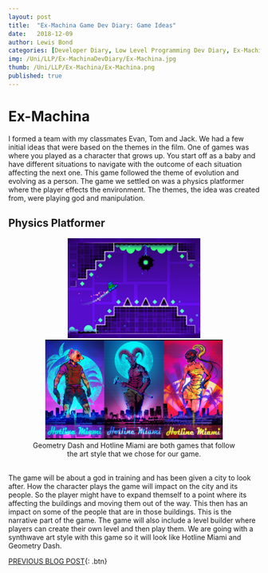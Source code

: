 ```yaml
---
layout: post
title:  "Ex-Machina Game Dev Diary: Game Ideas"
date:   2018-12-09
author: Lewis Bond
categories: [Developer Diary, Low Level Programming Dev Diary, Ex-Machina Dev Diary]
img: /Uni/LLP/Ex-MachinaDevDiary/Ex-Machina.jpg
thumb: /Uni/LLP/Ex-Machina/Ex-Machina.png
published: true
---
```

<!--more-->

# Ex-Machina

I formed a team with my classmates Evan, Tom and Jack. We had a few initial ideas that were based on the themes in the film. One of games was where you played as a character that grows up. You start off as a baby and have different situations to navigate with the outcome of each situation affecting the next one. This game followed the theme of evolution and evolving as a person. The game we settled on was a physics platformer where the player effects the environment. The themes, the idea was created from, were playing god and manipulation. 

## Physics Platformer

<center>
	<figure class="half">
	    <a href="/assets/img/blog/Uni/LLP/Ex-MachinaDevDiary/Geometry_Dash.jpg"><img src="/assets/img/blog/Uni/LLP/Ex-MachinaDevDiary/Geometry_Dash.jpg" height="200"></a>
			    <a href="/assets/img/blog/Uni/LLP/Ex-MachinaDevDiary/HotlineMiami.jpg"><img src="/assets/img/blog/Uni/LLP/Ex-MachinaDevDiary/HotlineMiami.jpg" height="200"></a>
	    <figcaption>Geometry Dash and Hotline Miami are both games that follow the art style that we chose for our game.</figcaption>
	</figure>
</center>
<br/>
The game will be about a god in training and has been given a city to look after. How the character plays the game will impact on the city and its people. So the player might have to expand themself to a point where its affecting the buildings and moving them out of the way. This then has an impact on some of the people that are in those buildings. This is the narrative part of the game. The game will also include a level builder where players can create their own level and then play them. We are going with a synthwave art style with this game so it will look like Hotline Miami and Geometry Dash. 


[PREVIOUS BLOG POST](https://lbondi7.github.io/developer%20diary/low%20level%20programming%20dev%20diary/ex-machina%20dev%20diary/llp-dd-ExMachina-1){: .btn}
